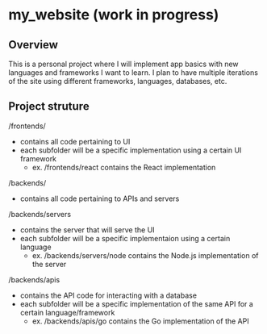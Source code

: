 # my_website (work in progress)

## Overview

This is a personal project where I will implement app basics with new languages and frameworks I want to learn. I plan to have multiple iterations of the site using different frameworks, languages, databases, etc.

## Project struture

/frontends/

-   contains all code pertaining to UI
-   each subfolder will be a specific implementation using a certain UI framework
    -   ex. /frontends/react contains the React implementation

/backends/

-   contains all code pertaining to APIs and servers

/backends/servers

-   contains the server that will serve the UI
-   each subfolder will be a specific implementaion using a certain language
    -   ex. /backends/servers/node contains the Node.js implementation of the server

/backends/apis

-   contains the API code for interacting with a database
-   each subfolder will be a specific implementation of the same API for a certain language/framework
    -   ex. /backends/apis/go contains the Go implementation of the API

